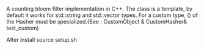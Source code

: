 A counting bloom filter implementation in C++. The class is
a template, by default it works for std::string and 
std::vector <int>  types. For a custom type, () of the Hasher 
must be specialized.(See : CustomObject & CustomHasher& test_custom) 

After install source setup.sh
